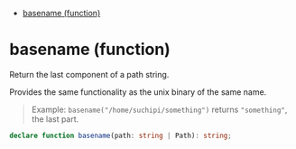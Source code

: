 - [basename (function)](#basename-function)

# basename (function)

Return the last component of a path string.

Provides the same functionality as the unix binary of the same name.

> Example: `basename("/home/suchipi/something")` returns `"something"`, the last part.

```ts
declare function basename(path: string | Path): string;
```
